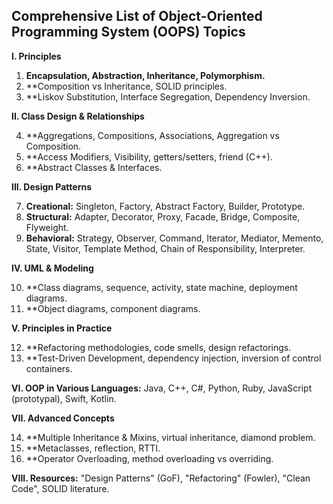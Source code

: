 ## Comprehensive List of Object-Oriented Programming System (OOPS) Topics

**I. Principles**

1.  **Encapsulation, Abstraction, Inheritance, Polymorphism.**
2.  **Composition vs Inheritance, SOLID principles.
3.  **Liskov Substitution, Interface Segregation, Dependency Inversion.

**II. Class Design & Relationships**

4.  **Aggregations, Compositions, Associations, Aggregation vs Composition.
5.  **Access Modifiers, Visibility, getters/setters, friend (C++).
6.  **Abstract Classes & Interfaces.

**III. Design Patterns**

7.  **Creational:** Singleton, Factory, Abstract Factory, Builder, Prototype.
8.  **Structural:** Adapter, Decorator, Proxy, Facade, Bridge, Composite, Flyweight.
9.  **Behavioral:** Strategy, Observer, Command, Iterator, Mediator, Memento, State, Visitor, Template Method, Chain of Responsibility, Interpreter.

**IV. UML & Modeling**

10. **Class diagrams, sequence, activity, state machine, deployment diagrams.
11. **Object diagrams, component diagrams.

**V. Principles in Practice**

12. **Refactoring methodologies, code smells, design refactorings.
13. **Test-Driven Development, dependency injection, inversion of control containers.

**VI. OOP in Various Languages:** Java, C++, C#, Python, Ruby, JavaScript (prototypal), Swift, Kotlin.

**VII. Advanced Concepts**

14. **Multiple Inheritance & Mixins, virtual inheritance, diamond problem.
15. **Metaclasses, reflection, RTTI.
16. **Operator Overloading, method overloading vs overriding.

**VIII. Resources:** "Design Patterns" (GoF), "Refactoring" (Fowler), "Clean Code", SOLID literature.

